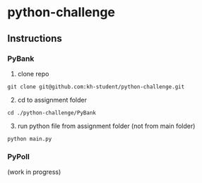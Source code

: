 # python-challenge

## Instructions

### PyBank

1. clone repo
```
git clone git@github.com:kh-student/python-challenge.git
```

2. cd to assignment folder
```
cd ./python-challenge/PyBank
```

3. run python file from assignment folder (not from main folder)
```
python main.py
```

### PyPoll

(work in progress)